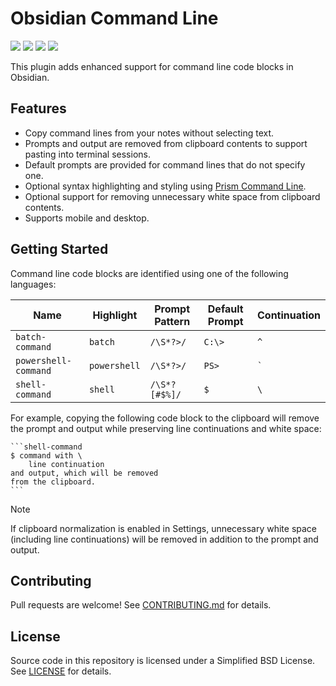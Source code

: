 # Obsidian Command Line

[![](https://github.com/sstallion/obsidian-command-line/actions/workflows/ci.yml/badge.svg?branch=master)][1]
[![](https://img.shields.io/badge/dynamic/json?url=https%3A%2F%2Fraw.githubusercontent.com%2Fsstallion%2Fobsidian-command-line%2Frefs%2Fheads%2Fmaster%2Fmanifest.json&query=minAppVersion&label=Obsidian&labelColor=%237c3aed&color=%23121212)][2]
[![](https://img.shields.io/github/v/release/sstallion/obsidian-command-line)][3]
[![](https://img.shields.io/github/license/sstallion/ClipSock.svg)][4]

This plugin adds enhanced support for command line code blocks in Obsidian.

## Features

- Copy command lines from your notes without selecting text.
- Prompts and output are removed from clipboard contents to support pasting into
  terminal sessions.
- Default prompts are provided for command lines that do not specify one.
- Optional syntax highlighting and styling using [Prism Command Line][5].
- Optional support for removing unnecessary white space from clipboard contents.
- Supports mobile and desktop.

## Getting Started

Command line code blocks are identified using one of the following languages:

| Name                 | Highlight    | Prompt Pattern | Default Prompt | Continuation |
| -------------------- | ------------ | -------------- | -------------- | ------------ |
| `batch-command`      | `batch`      | `/\S*?>/`      | `C:\>`         | `^`          |
| `powershell-command` | `powershell` | `/\S*?>/`      | `PS>`          | `` ` ``      |
| `shell-command`      | `shell`      | `/\S*?[#$%]/`  | `$`            | `\`          |

For example, copying the following code block to the clipboard will remove the
prompt and output while preserving line continuations and white space:

````
```shell-command
$ command with \
    line continuation
and output, which will be removed
from the clipboard.
```
````

> [!NOTE]
> If clipboard normalization is enabled in Settings, unnecessary white space
> (including line continuations) will be removed in addition to the prompt and
> output.

## Contributing

Pull requests are welcome! See [CONTRIBUTING.md][6] for details.

## License

Source code in this repository is licensed under a Simplified BSD License. See
[LICENSE][4] for details.

[1]: https://github.com/sstallion/obsidian-command-line/actions/workflows/ci.yml
[2]: https://github.com/sstallion/obsidian-command-line/blob/master/manifest.json
[3]: https://github.com/sstallion/obsidian-command-line/releases/latest
[4]: https://github.com/sstallion/obsidian-command-line/blob/master/LICENSE
[5]: https://prismjs.com/plugins/command-line/
[6]: https://github.com/sstallion/obsidian-command-line/blob/master/CONTRIBUTING.md
